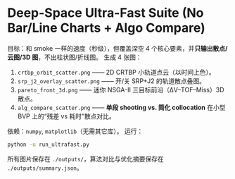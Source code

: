 
# Deep-Space Ultra-Fast Suite (No Bar/Line Charts + Algo Compare)
目标：和 smoke 一样的速度（秒级），但覆盖深空 4 个核心要素，并**只输出散点/云图/3D 图**，不出柱状图/折线图。
生成 4 张图：
1) `crtbp_orbit_scatter.png` —— 2D CRTBP 小轨道点云（以时间上色）。
2) `srp_j2_overlay_scatter.png` —— 开/关 SRP+J2 的轨道散点叠图。
3) `pareto_front_3d.png` —— 迷你 NSGA-II 三目标前沿（ΔV–TOF–Miss）3D 散点。
4) `alg_compare_scatter.png` —— **单段 shooting vs. 简化 collocation** 在小型 BVP 上的“残差 vs 耗时”散点对比。

依赖：`numpy`, `matplotlib`（无需其它库）。
运行：
```bash
python -u run_ultrafast.py
```
所有图片保存在 `./outputs/`，算法对比与优化摘要保存在 `./outputs/summary.json`。
